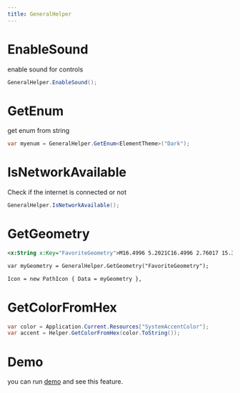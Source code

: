 ```yaml
---
title: GeneralHelper
---
```


# EnableSound
enable sound for controls

```cs
GeneralHelper.EnableSound();
```

# GetEnum
get enum from string

```cs
var myenum = GeneralHelper.GetEnum<ElementTheme>("Dark");
```

# IsNetworkAvailable

Check if the internet is connected or not

```cs
GeneralHelper.IsNetworkAvailable();
```

# GetGeometry

```xml
<x:String x:Key="FavoriteGeometry">M16.4996 5.2021C16.4996 2.76017 15.3595 1.00342 13.4932 1.00342C12.467 1.00342 12.1149 1.60478 11.747 3.00299C11.6719 3.29184 11.635 3.43248 11.596 3.57109C11.495 3.92982 11.3192 4.54058 11.069 5.4021C11.0623 5.42518 11.0524 5.44692 11.0396 5.467L8.17281 9.95266C7.49476 11.0136 6.49429 11.8291 5.31841 12.2793L4.84513 12.4605C3.5984 12.9379 2.87457 14.2416 3.1287 15.5522L3.53319 17.6383C3.77462 18.8834 4.71828 19.8743 5.9501 20.1762L13.5778 22.0457C16.109 22.6661 18.6674 21.1312 19.3113 18.6059L20.7262 13.0567C21.1697 11.3174 20.1192 9.54796 18.3799 9.10449C18.1175 9.03758 17.8478 9.00373 17.5769 9.00373H15.7536C16.2497 7.37084 16.4996 6.11106 16.4996 5.2021ZM4.60127 15.2667C4.48576 14.671 4.81477 14.0783 5.38147 13.8614L5.85475 13.6802C7.33036 13.1152 8.58585 12.0918 9.43674 10.7604L12.3035 6.27477C12.3935 6.13388 12.4629 5.98082 12.5095 5.82026C12.7608 4.95525 12.9375 4.34126 13.0399 3.97737C13.083 3.82412 13.1239 3.66867 13.1976 3.3847C13.3875 2.663 13.4809 2.50342 13.4932 2.50342C14.3609 2.50342 14.9996 3.48749 14.9996 5.2021C14.9996 6.08659 14.6738 7.53754 14.0158 9.51717C13.8544 10.0027 14.2158 10.5037 14.7275 10.5037H17.5769C17.7228 10.5037 17.868 10.522 18.0093 10.558C18.9459 10.7968 19.5115 11.7496 19.2727 12.6861L17.8578 18.2353C17.4172 19.9631 15.6668 21.0133 13.9349 20.5889L6.30718 18.7193C5.64389 18.5568 5.13577 18.0232 5.00577 17.3528L4.60127 15.2667Z</x:String>

var myGeometry = GeneralHelper.GetGeometry("FavoriteGeometry");

Icon = new PathIcon { Data = myGeometry },
```

# GetColorFromHex

```cs
var color = Application.Current.Resources["SystemAccentColor"];
var accent = Helper.GetColorFromHex(color.ToString());
```

# Demo
you can run [demo](https://github.com/ghost1372/SettingsUI) and see this feature.
